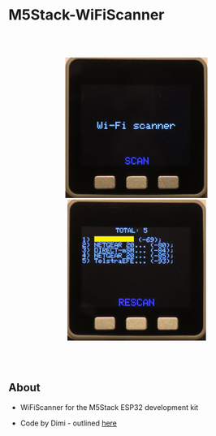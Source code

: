 # M5Stack-WiFiScanner

<br />
<br />


<p align="center">
  
<img src="https://github.com/PartsandCircuits/M5Stack-WiFiScanner/blob/master/WiFiScanner01.png" width="280">
<img src="https://github.com/PartsandCircuits/M5Stack-WiFiScanner/blob/master/WiFiScanner02.png" width="273">

</p>

<br />
<br />

## About

- WiFiScanner for the M5Stack ESP32 development kit

- Code by Dimi - outlined [here](http://forum.m5stack.com/topic/58/lesson-3-wi-fi-scanner)

